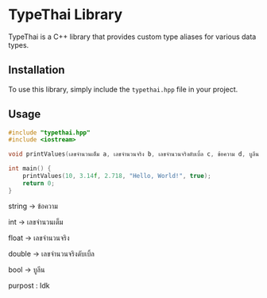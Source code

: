 # TypeThai Library

TypeThai is a C++ library that provides custom type aliases for various data types.

## Installation

To use this library, simply include the `typethai.hpp` file in your project.

## Usage

```cpp
#include "typethai.hpp"
#include <iostream>

void printValues(เลขจำนวนเต็ม a, เลขจำนวนจริง b, เลขจำนวนจริงดับเบิ้ล c, ข้อความ d, บูลีน e);

int main() {
    printValues(10, 3.14f, 2.718, "Hello, World!", true);
    return 0;
}
```


string -> ข้อความ

int -> เลขจำนวนเต็ม

float -> เลขจำนวนจริง

double -> เลขจำนวนจริงดับเบิ้ล

bool -> บูลีน

purpost : Idk
